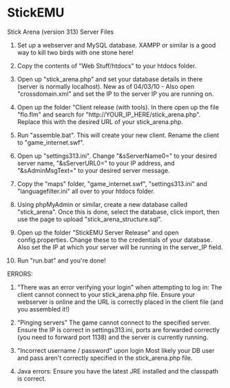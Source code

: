 # StickEMU
Stick Arena (version 313) Server Files

1) Set up a webserver and MySQL database. XAMPP or similar is a good way to kill two birds with one stone here!

2) Copy the contents of "Web Stuff/htdocs" to your htdocs folder.

3) Open up "stick_arena.php" and set your database details in there (server is normally localhost). New as of 04/03/10 - Also open "crossdomain.xml" and set the IP to the server IP you are running on. 

4) Open up the folder "Client release (with tools). In there open up the file "flo.flm" and search for "http://YOUR_IP_HERE/stick_arena.php". Replace this with the desired URL of your stick_arena.php.

5) Run "assemble.bat". This will create your new client. Rename the client to "game_internet.swf".

6) Open up "settings313.ini". Change "&sServerName0=" to your desired server name, "&sServerURL0=" to your IP address, and "&sAdminMsgText=" to your desired server message.

7) Copy the "maps" folder, "game_internet.swf", "settings313.ini" and "languagefilter.ini" all over to your htdocs folder.

8) Using phpMyAdmin or similar, create a new database called "stick_arena". Once this is done, select the database, click import, then use the page to upload "stick_arena_structure.sql".

9) Open up the folder "StickEMU Server Release" and open config.properties. Change these to the credentials of your database. Also set the IP at which your server will be running in the server_IP field.

10) Run "run.bat" and you're done!



ERRORS:
1) "There was an error verifying your login" when attempting to log in:
The client cannot connect to your stick_arena.php file. Ensure your webserver is online and the URL is correctly placed in the client file (and you assembled it!)

2) "Pinging servers"
The game cannot connect to the specified server. Ensure the IP is correct in settings313.ini, ports are forwarded correctly (you need to forward port 1138) and the server is currently running.

3) "Incorrect username / password" upon login
Most likely your DB user and pass aren't correctly specified in the stick_arena.php file.

4) Java errors:
Ensure you have the latest JRE installed and the classpath is correct.
